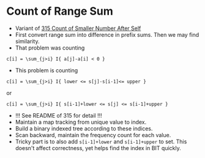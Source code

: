 # Count of Range Sum

* Variant of [315 Count of Smaller Number After Self](https://leetcode.com/problems/count-of-smaller-numbers-after-self/)
* First convert range sum into difference in prefix sums. Then we may find similarity.
* That problem was counting

```
c[i] = \sum_{j>i} I{ a[j]-a[i] < 0 }
```

* This problem is counting

```
c[i] = \sum_{j>i} I{ lower <= s[j]-s[i-1]<= upper }
```

or

```
c[i] = \sum_{j>i} I{ s[i-1]+lower <= s[j] <= s[i-1]+upper }
```

* !!! See README of 315 for detail !!!
* Maintain a map tracking from unique value to index.
* Build a binary indexed tree according to these indices.
* Scan backward, maintain the frequency count for each value.
* Tricky part is to also add `s[i-1]+lower` and `s[i-1]+upper` to set.
  This doesn't affect correctness, yet helps find the index in BIT quickly.
